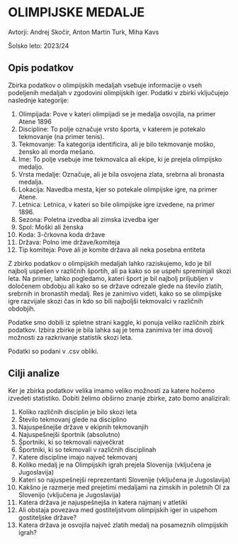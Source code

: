 # OLIMPIJSKE MEDALJE

Avtorji: Andrej Skočir, Anton Martin Turk, Miha Kavs

Šolsko leto: 2023/24

## Opis podatkov

Zbirka podatkov o olimpijskih medaljah vsebuje informacije o vseh podeljenih medaljah v zgodovini olimpijskih iger. Podatki v zbirki vključujejo naslednje kategorije:

1. Olimpijada: Pove v kateri olimpijadi se je medalja osvojila, na primer Atene 1896
2. Discipline: To polje označuje vrsto športa, v katerem je potekalo tekmovanje (na primer tenis).
3. Tekmovanje: Ta kategorija identificira, ali je bilo tekmovanje moško, žensko ali morda mešano.
4. Ime: To polje vsebuje ime tekmovalca ali ekipe, ki je prejela olimpijsko medaljo.
5. Vrsta medalje: Označuje, ali je bila osvojena zlata, srebrna ali bronasta medalja.
6. Lokacija: Navedba mesta, kjer so potekale olimpijske igre, na primer Atene.
7. Letnica: Letnica, v kateri so bile olimpijske igre izvedene, na primer 1896.
8. Sezona: Poletna izvedba ali zimska izvedba iger
9. Spol: Moški ali ženska
10. Koda: 3-črkovna koda države
11. Država: Polno ime države/komiteja
12. Tip komiteja: Pove ali je komite država ali neka posebna entiteta


Z zbirko podatkov o olimpijskih medaljah lahko raziskujemo, kdo je bil najbolj uspešen v različnih športih, ali pa kako so se uspehi spreminjali skozi leta. Na primer, lahko pogledamo, kateri šport je bil najbolj priljubljen v določenem obdobju ali kako so se države odrezale glede na število zlatih, srebrnih in bronastih medalj. Res je zanimivo videti, kako so se olimpijske igre razvijale skozi čas in kdo so bili najboljši tekmovalci v različnih obdobjih.

Podatke smo dobili iz spletne strani kaggle, ki ponuja veliko različnih zbirk podatkov. Izbira zbirke je bila lahka saj je tema zanimiva ter ima dovolj možnosti za razkrivanje statistik skozi leta. 

Podatki so podani v .csv obliki.

## Cilji analize
Ker je zbirka podatkov velika imamo veliko možnosti za katere hočemo izvedeti statistiko.
Dobiti želimo obširno znanje zbirke, zato bomo analizirali:

1. Koliko različnih disciplin je bilo skozi leta
2. Število tekmovanj glede na disciplino
3. Najuspešnejše države v ekipnih tekmovanjih
4. Najuspešnejši športnik (absolutno)
5. Športniki, ki so tekmovali največkrat
6. Športniki, ki so tekmovali v različnih disciplinah
7. Katere discipline imajo največ tekmovanj
8. Koliko medalj je na Olimpijskih igrah prejela Slovenija (vključena je Jugoslavija)
9. Kateri so najuspešnejši reprezentanti Slovenije (vključena je Jugoslavija)
10. Kakšno je razmerje med prejetimi medaljami na zimskih in poletnih OI za Slovenijo (vključena je Jugoslavija)
11. Katera država je najuspešnejša in katera najmanj v atletiki
12. Ali obstaja povezava med gostiteljstvom olimpijskih iger in uspehom gostiteljske države?
13. Katera država je osvojila največ zlatih medalj na posameznih olimpijskih igrah?